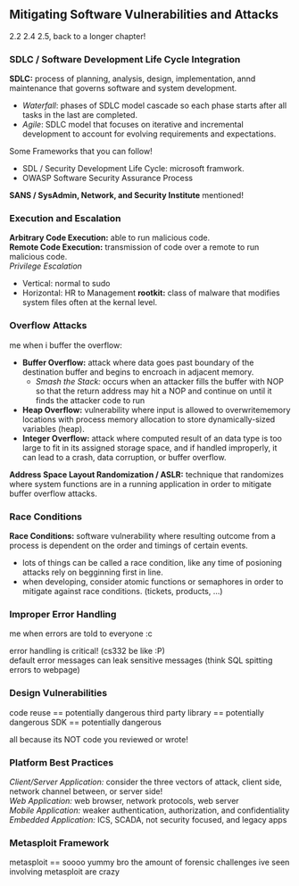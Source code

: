 ## Mitigating Software Vulnerabilities and Attacks ##
2.2 2.4 2.5, back to a longer chapter! <br>

### SDLC / Software Development Life Cycle Integration ###
__SDLC:__ process of planning, analysis, design, implementation, annd maintenance that governs software and system development. <br>
- _Waterfall_: phases of SDLC model cascade so each phase starts after all tasks in the last are completed.
- _Agile_: SDLC model that focuses on iterative and incremental development to account for evolving requirements and expectations. 

Some Frameworks that you can follow! <br>
- SDL / Security Development Life Cycle: microsoft framwork.
- OWASP Software Security Assurance Process

__SANS / SysAdmin, Network, and Security Institute__ mentioned!

### Execution and Escalation ###
__Arbitrary Code Execution:__ able to run malicious code. <br>
__Remote Code Execution:__ transmission of code over a remote to run malicious code. <br>
_Privilege Escalation_
- Vertical: normal to sudo
- Horizontal: HR to Management
__rootkit:__ class of malware that modifies system files often at the kernal level. <br>

### Overflow Attacks ###
me when i buffer the overflow:
- __Buffer Overflow:__ attack where data goes past boundary of the destination buffer and begins to encroach in adjacent memory. <br>
    - _Smash the Stack:_ occurs when an attacker fills the buffer with NOP so that the return address may hit a NOP and continue on until it finds the attacker code to run
- __Heap Overflow:__ vulnerability where input is allowed to overwritememory locations with process memory allocation to store dynamically-sized variables (heap). <br>
- __Integer Overflow:__ attack where computed result of an data type is too large to fit in its assigned storage space, and if handled improperly, it can lead to a crash, data corruption, or buffer overflow. <br>

__Address Space Layout Randomization / ASLR:__ technique that randomizes where system functions are in a running application in order to mitigate buffer overflow attacks. <br>

### Race Conditions ###
__Race Conditions:__ software vulnerability where resulting outcome from a process is dependent on the order and timings of certain events. <br>
- lots of things can be called a race condition, like any time of posioning attacks rely on begginning first in line.
- when developing, consider atomic functions or semaphores in order to mitigate against race conditions. (tickets, products, ...)

### Improper Error Handling ###
me when errors are told to everyone :c <br>

error handling is critical! (cs332 be like :P) <br>
default error messages can leak sensitive messages (think SQL spitting errors to webpage)<br>

### Design Vulnerabilities ###
code reuse == potentially dangerous
third party library == potentially dangerous
SDK == potentially dangerous

all because its NOT code you reviewed or wrote! <br>

### Platform Best Practices ###
_Client/Server Application:_ consider the three vectors of attack, client side, network channel between, or server side! <br>
_Web Application:_ web browser, network protocols, web server <br>
_Mobile Application:_ weaker authentication, authorization, and confidentiality <br>
_Embedded Application:_ ICS, SCADA, not security focused, and legacy apps <br>

### Metasploit Framework ###
metasploit == soooo yummy bro the amount of forensic challenges ive seen involving metasploit are crazy <br>

